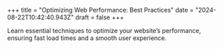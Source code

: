 +++
title = "Optimizing Web Performance: Best Practices"
date = "2024-08-22T10:42:40.943Z"
draft = false
+++

  Learn essential techniques to optimize your website’s performance, ensuring fast load times and a smooth user experience.
        